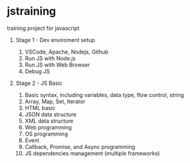 # jstraining
training project for javascript 

1. Stage 1 - Dev enviroment setup
    1. VSCode, Apache, Nodejs, Github
    1. Run JS with Node.js
    1. Run JS with Web Browser
    1. Debug JS


2. Stage 2 - JS Basic
	1. Basic syntax, including variables, data type, flow control, string
	1. Array, Map, Set, Iterator
	1. HTML basic
	1. JSON data structure
	1. XML data structure
	1. Web programming
	1. OS programming
	1. Event
	1. Callback, Promise, and Async programming
	1. JS dependencies management (multiple frameworks)
